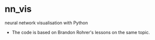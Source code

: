 # nn_vis
neural network visualisation with Python
- The code is based on Brandon Rohrer's lessons on the same topic. 
